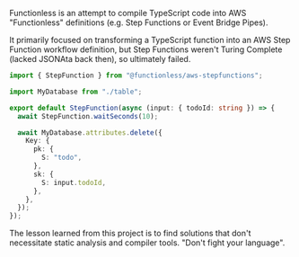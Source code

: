 Functionless is an attempt to compile TypeScript code into AWS "Functionless" definitions (e.g. Step Functions or Event Bridge Pipes).

It primarily focused on transforming a TypeScript function into an AWS Step Function workflow definition, but Step Functions weren't Turing Complete (lacked JSONAta back then), so ultimately failed.


```ts
import { StepFunction } from "@functionless/aws-stepfunctions";

import MyDatabase from "./table";

export default StepFunction(async (input: { todoId: string }) => {
  await StepFunction.waitSeconds(10);

  await MyDatabase.attributes.delete({
    Key: {
      pk: {
        S: "todo",
      },
      sk: {
        S: input.todoId,
      },
    },
  });
});
```

The lesson learned from this project is to find solutions that don't necessitate static analysis and compiler tools. "Don't fight your language".
